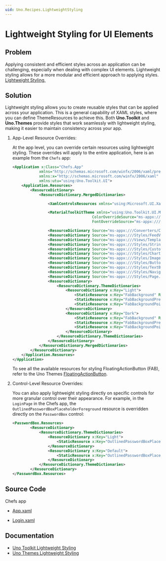 ```yaml
---
uid: Uno.Recipes.LightweightStyling
---
```


# Lightweight Styling for UI Elements

## Problem

Applying consistent and efficient styles across an application can be challenging, especially when dealing with complex UI elements. Lightweight styling allows for a more modular and efficient approach to applying styles. [Lightweight Styling.](learn.microsoft.com/en-us/windows/apps/develop/platform/xaml/xaml-styles#lightweight-styling)

## Solution

Lightweight styling allows you to create reusable styles that can be applied across your application. This is a general capability of XAML styles, where you can define ThemeResources to achieve this. Both **Uno.Toolkit** and **Uno.Themes** provide styles that work seamlessly with lightweight styling, making it easier to maintain consistency across your app.

1. App-Level Resource Overrides:

    At the app level, you can override certain resources using lightweight styling. These overrides will apply to the entire application, here is an example from the `Chefs` app:

    ```xml
    <Application x:Class="Chefs.App"
                xmlns="http://schemas.microsoft.com/winfx/2006/xaml/presentation"
                xmlns:x="http://schemas.microsoft.com/winfx/2006/xaml"
                xmlns:utu="using:Uno.Toolkit.UI">
        <Application.Resources>
            <ResourceDictionary>
                <ResourceDictionary.MergedDictionaries>

                    <XamlControlsResources xmlns="using:Microsoft.UI.Xaml.Controls" />

                    <MaterialToolkitTheme xmlns="using:Uno.Toolkit.UI.Material"
                                        ColorOverrideSource="ms-appx:///Styles/ColorPaletteOverride.xaml"
                                        FontOverrideSource="ms-appx:///Styles/MaterialFontsOverride.xaml" />

                    <ResourceDictionary Source="ms-appx:///Converters/Converters.xaml" />
                    <ResourceDictionary Source="ms-appx:///Styles/FeedView.xaml" />
                    <ResourceDictionary Source="ms-appx:///Views/Templates/ItemTemplates.xaml" />
                    <ResourceDictionary Source="ms-appx:///Styles/Strings.xaml" />
                    <ResourceDictionary Source="ms-appx:///Styles/CustomFonts.xaml" />
                    <ResourceDictionary Source="ms-appx:///Styles/ChartBrushes.xaml" />
                    <ResourceDictionary Source="ms-appx:///Styles/Images.xaml" />
                    <ResourceDictionary Source="ms-appx:///Styles/Button.xaml" />
                    <ResourceDictionary Source="ms-appx:///Styles/TextBox.xaml" />
                    <ResourceDictionary Source="ms-appx:///Styles/NavigationBar.xaml" />
                    <ResourceDictionary Source="ms-appx:///Styles/Page.xaml" />
                    <ResourceDictionary>
                        <ResourceDictionary.ThemeDictionaries>
                            <ResourceDictionary x:Key="Light">
                                <StaticResource x:Key="FabBackground" ResourceKey="PrimaryBrush" />
                                <StaticResource x:Key="FabBackgroundPressed" ResourceKey="PrimaryBrush" />
                                <StaticResource x:Key="FabBackgroundPointerOver" ResourceKey="PrimaryBrush" />
                            </ResourceDictionary>
                            <ResourceDictionary x:Key="Dark">
                                <StaticResource x:Key="FabBackground" ResourceKey="PrimaryBrush" />
                                <StaticResource x:Key="FabBackgroundPressed" ResourceKey="PrimaryBrush" />
                                <StaticResource x:Key="FabBackgroundPointerOver" ResourceKey="PrimaryBrush" />
                            </ResourceDictionary>
                        </ResourceDictionary.ThemeDictionaries>
                    </ResourceDictionary>
                </ResourceDictionary.MergedDictionaries>
            </ResourceDictionary>
        </Application.Resources>
    </Application>
    ```

    To see all the available resources for styling FloatingActionButton (FAB), refer to the Uno Themes [FloatingActionButton]( xref:Uno.Themes.Styles.FloatingActionButton).

2. Control-Level Resource Overrides:

   You can also apply lightweight styling directly on specific controls for more granular control over their appearance. For example, in the `LoginPage` in the Chefs app, the `OutlinedPasswordBoxPlaceholderForeground` resource is overridden directly on the `PasswordBox` control:

    ```xml
    <PasswordBox.Resources>
            <ResourceDictionary>
                <ResourceDictionary.ThemeDictionaries>
                    <ResourceDictionary x:Key="Light">
                        <StaticResource x:Key="OutlinedPasswordBoxPlaceholderForeground" ResourceKey="OnSurfaceMediumBrush" />
                    </ResourceDictionary>
                    <ResourceDictionary x:Key="Default">
                        <StaticResource x:Key="OutlinedPasswordBoxPlaceholderForeground" ResourceKey="OnSurfaceMediumBrush" />
                    </ResourceDictionary>
                </ResourceDictionary.ThemeDictionaries>
            </ResourceDictionary>
    </PasswordBox.Resources>
    ```

## Source Code

Chefs app

- [App.xaml](https://github.com/unoplatform/uno.chefs/blob/139edc9eab65b322e219efb7572583551c40ad32/Chefs/App.xaml)

- [Login.xaml](https://github.com/unoplatform/uno.chefs/blob/139edc9eab65b322e219efb7572583551c40ad32/Chefs/Views/LoginPage.xaml#L46-L59)

## Documentation

- [Uno Toolkit Lightweight Styling](xref:Toolkit.LightweightStyling)
- [Uno Themes Lightweight Styling](xref:Uno.Themes.LightweightStyling)
